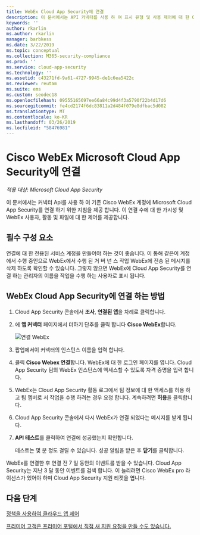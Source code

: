 ```yaml
---
title: WebEx Cloud App Security에 연결
description: 이 문서에서는 API 커넥터를 사용 하 여 표시 유형 및 사용 제어에 대 한 Cloud App Security에 WebEx 응용 프로그램을 연결 하는 방법에 대 한 정보를 제공 합니다.
keywords: ''
author: rkarlin
ms.author: rkarlin
manager: barbkess
ms.date: 3/22/2019
ms.topic: conceptual
ms.collection: M365-security-compliance
ms.prod: ''
ms.service: cloud-app-security
ms.technology: ''
ms.assetid: c43271fd-9a61-4727-9945-de1c6ea5422c
ms.reviewer: reutam
ms.suite: ems
ms.custom: seodec18
ms.openlocfilehash: 09555165697ee66a84c99d4f3a5790f22b4d17d6
ms.sourcegitcommit: fe4cd2174f6dc83811a2d484f079e8dfbac5d082
ms.translationtype: MT
ms.contentlocale: ko-KR
ms.lasthandoff: 03/26/2019
ms.locfileid: "58476981"
---
```

# <a name="connect-cisco-webex-to-microsoft-cloud-app-security"></a>Cisco WebEx Microsoft Cloud App Security에 연결

*적용 대상: Microsoft Cloud App Security*

이 문서에서는 커넥터 Api를 사용 하 여 기존 Cisco WebEx 계정에 Microsoft Cloud App Security를 연결 하기 위한 지침을 제공 합니다. 이 연결 수에 대 한 가시성 및 WebEx 사용자, 활동 및 파일에 대 한 제어를 제공합니다. 
 
## <a name="prerequisites"></a>필수 구성 요소

연결에 대 한 전용된 서비스 계정을 만들어야 하는 것이 좋습니다. 이 통해 같은이 계정에서 수행 중인으로 WebEx에서 수행 된 거 버 넌 스 작업 WebEx에 전송 된 메시지를 삭제 하도록 확인할 수 있습니다. 그렇지 않으면 WebEx에 Cloud App Security를 연결 하는 관리자의 이름을 작업을 수행 하는 사용자로 표시 됩니다.  

## <a name="how-to-connect-webex-to-cloud-app-security"></a>WebEx Cloud App Security에 연결 하는 방법  
  
1.  Cloud App Security 콘솔에서 **조사**, **연결된 앱**을 차례로 클릭합니다.  
  
2.  에 **앱 커넥터** 페이지에서 더하기 단추를 클릭 합니다 **Cisco WebEx**합니다.  
  
     ![연결 WebEx](./media/cisco-webex.png "WebEx 연결")  
  
3.  팝업에서이 커넥터의 인스턴스 이름을 입력 합니다.  
  
4.  클릭 **Cisco Webex 연결**합니다. WebEx에 대 한 로그인 페이지를 엽니다. Cloud App Security 팀의 WebEx 인스턴스에 액세스할 수 있도록 자격 증명을 입력 합니다.  
  
6.  WebEx는 Cloud App Security 활동 로그에서 팀 정보에 대 한 액세스를 허용 하 고 팀 멤버로 서 작업을 수행 하려는 경우 요청 합니다. 계속하려면 **허용**을 클릭합니다.  
  
7.  Cloud App Security 콘솔에서 다시 WebEx가 연결 되었다는 메시지를 받게 됩니다.  
  
8.  **API 테스트**를 클릭하여 연결에 성공했는지 확인합니다.  
  
     테스트는 몇 분 정도 걸릴 수 있습니다. 성공 알림을 받은 후 **닫기**를 클릭합니다.  
  
WebEx를 연결한 후 연결 전 7 일 동안의 이벤트를 받을 수 있습니다. Cloud App Security는 지난 3 달 동안 이벤트를 검색 합니다. 이 늘리려면 Cisco WebEx pro 라이선스가 있어야 하며 Cloud App Security 지원 티켓을 엽니다.

 
## <a name="next-steps"></a>다음 단계 
[정책을 사용하여 클라우드 앱 제어](control-cloud-apps-with-policies.md)   

[프리미어 고객은 프리미어 포털에서 직접 새 지원 요청을 만들 수도 있습니다.](https://premier.microsoft.com/)  
  
  
